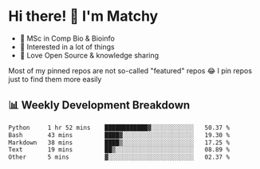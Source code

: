 # Hi there! 👋 I'm Matchy

- 🧬 MSc in Comp Bio & Bioinfo
- 🎈 Interested in a lot of things
- 💜 Love Open Source & knowledge sharing

Most of my pinned repos are not so-called "featured" repos 😂 I pin repos just to find them more easily

## 📊 Weekly Development Breakdown

<!--START_SECTION:waka-->

```txt
Python     1 hr 52 mins    ████████████▓░░░░░░░░░░░░   50.37 %
Bash       43 mins         ████▓░░░░░░░░░░░░░░░░░░░░   19.30 %
Markdown   38 mins         ████▒░░░░░░░░░░░░░░░░░░░░   17.25 %
Text       19 mins         ██▒░░░░░░░░░░░░░░░░░░░░░░   08.89 %
Other      5 mins          ▓░░░░░░░░░░░░░░░░░░░░░░░░   02.37 %
```

<!--END_SECTION:waka-->
